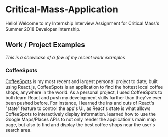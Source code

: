 # Critical-Mass-Application
Hello! Welcome to my Internship Interview Assignment for Critical Mass's Summer 2018 Developer Internship.

## Work / Project Examples
*This is a showcase of a few of my recent work examples*

### CoffeeSpots
[CoffeeSpots](https://koffe.surge.sh/ "CoffeeSpots") is my most recent and largest personal project to date; built using React.js, CoffeeSpots is an application to find the hottest local coffee shops, anywhere in the world. As a personal project, I used CoffeeSpots to both learn React and push my development skills further than they've ever been pushed before. For instance, I learned the ins and outs of React's "state" feature to control the app's UI, as React's state is what allows CoffeeSpots to interactively display information. learned how to use the Google Maps/Places APIs to not only render the application's main map page, but also to find and display the best coffee shops near the user's search area.

